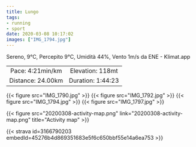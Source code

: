 ```yaml
---
title: Lungo
tags:
- running
- sport
date: 2020-03-08 10:17:02
images: ["IMG_1794.jpg"]
---
```


Sereno, 9°C, Percepito 9°C, Umidità 44%, Vento 1m/s da ENE - Klimat.app

| | |
| :-: | :-: |
| Pace: 4:21min/km | Elevation: 118mt |
| Distance: 24.00km | Duration: 1:44:23 |

{{< figure src="IMG_1790.jpg" >}}
{{< figure src="IMG_1792.jpg" >}}
{{< figure src="IMG_1794.jpg" >}}
{{< figure src="IMG_1797.jpg" >}}

{{< figure src="20200308-activity-map.png" link="20200308-activity-map.png" title="Activity map" >}}


{{< strava id=3166790203 embedId=45276b4d869351683e5f6c650bbf55e14a6ea753 >}}
